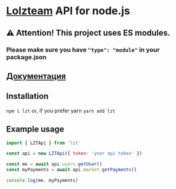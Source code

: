 # [Lolzteam](https://lolz.guru/) API for node.js

## ⚠️ Attention! This project uses ES modules.
### Please make sure you have `"type": "module"` in your package.json

## [Документация](https://github.com/NztForum/node-lzt/blob/master/docs-ru.md)

## Installation
`npm i lzt`
or, if you prefer yarn
`yarn add lzt`

## Example usage

```js
import { LZTApi } from 'lzt'

const api = new LZTApi({ token: 'your api token' })

const me = await api.users.getUser()
const myPayments = await api.market.getPayments()

console.log(me, myPayments)
```
